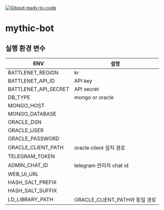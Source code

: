 [![Gitpod ready-to-code](https://img.shields.io/badge/Gitpod-ready--to--code-blue?logo=gitpod)](https://gitpod.io/#https://github.com/syspro86/mythic-bot)

# mythic-bot

## 실행 환경 변수

| ENV                  | 설명                           |
| -------------------- | ------------------------------ |
| BATTLENET_REGION     | kr                             |
| BATTLENET_API_ID     | API key                        |
| BATTLENET_API_SECRET | API secret                     |
| DB_TYPE              | mongo or oracle                |
| MONGO_HOST           |                                |
| MONGO_DATABASE       |                                |
| ORACLE_DSN           |                                |
| ORACLE_USER          |                                |
| ORACLE_PASSWORD      |                                |
| ORACLE_CLIENT_PATH   | oracle client 설치 경로        |
| TELEGRAM_TOKEN       |                                |
| ADMIN_CHAT_ID        | telegram 관리자 chat id        |
| WEB_UI_URL           |                                |
| HASH_SALT_PREFIX     |                                |
| HASH_SALT_SUFFIX     |                                |
| LD_LIBRARY_PATH      | ORACLE_CLIENT_PATH와 동일 경로 |

